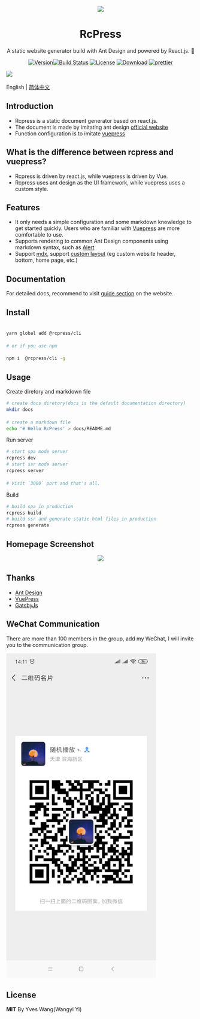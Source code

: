  <p align="center"><a href="https://www.yvescoding.com/rcpress/"><img width="100" src="https://www.yvescoding.com/rcpress/favicon.png" /></a></p>

<h1 align="center">RcPress</h1>
<p align="center">
A static website generator build with Ant Design and powered by React.js. 🎨
</p>
<p align="center">
  <a href="https://www.npmjs.com/package/@rcpress/core"><img src="https://img.shields.io/npm/v/@rcpress/core.svg" alt="Version"></a><a href="https://circleci.com/gh/YvesCoding/rcpress/tree/master"><img src="https://circleci.com/gh/YvesCoding/rcpress/tree/master.png?style=shield" alt="Build Status"></a> 
  <a href="https://www.npmjs.com/package/@rcpress/core"><img src="https://img.shields.io/npm/l/@rcpress/core.svg" alt="License"></a>
<a href="https://www.npmjs.com/package/@rcpress/core"><img src="https://img.shields.io/npm/dm/@rcpress/core.svg" alt="Download"></a>
<a href="https://github.com/YvesCoding/rcpress"><img src="https://img.shields.io/badge/code_style-prettier-ff69b4.svg?style=flat-square" alt="prettier"></a>
</p>

[![](https://github.com/wangyi7099/pictureCdn/blob/master/allPic/rcpress/screenshot-readme.png?raw=true)](https://www.yvescoding.com/rcpress/)

English | [简体中文](./README-zh_CN.md)

## Introduction

- Rcpress is a static document generator based on react.js.
- The document is made by imitating ant design [official website](https://ant.design/)
- Function configuration is to imitate [vuepress](https://rcpress.vuejs.org/)

## What is the difference between rcpress and vuepress?

- Rcpress is driven by react.js, while vuepress is driven by Vue.
- Rcpress uses ant design as the UI framework, while vuepress uses a custom style.

## Features

- It only needs a simple configuration and some markdown knowledge to get started quickly. Users who are familiar with [Vuepress](https://rcpress.vuejs.org/) are more comfortable to use.
- Supports rendering to common Ant Design components using markdown syntax, such as [Alert](https://www.yvescoding.com/rcpress/guide/markdown#prompt-box)
- Support [mdx](https://github.com/mdx-js/mdx), support [custom layout](https://www.yvescoding.com/rcpress/guide/theme#custom-layout) (eg custom website header, bottom, home page, etc.)

## Documentation

For detailed docs, recommend to visit [guide section](https://www.yvescoding.com/rcpress/guide/getting-started) on the website.

## Install

```bash

yarn global add @rcpress/cli

# or if you use npm

npm i  @rcpress/cli -g

```

## Usage

Create diretory and markdown file

```bash
# create docs diretory(docs is the default documentation directory)
mkdir docs

# create a markdown file
echo '# Hello RcPress' > docs/README.md

```

Run server

```bash
# start spa mode server
rcpress dev
# start ssr mode server
rcpress server

# Visit `3000` port and that's all.
```

Build

```bash
# build spa in production
rcpress build
# build ssr and generate static html files in production
rcpress generate
```

## Homepage Screenshot

<p align="center">
<img src="https://www.yvescoding.com/rcpress/screenshot.png" width="700" />
</p>

## Thanks

- [Ant Design](https://ant.design/)
- [VuePress](https://rcpress.vuejs.org/)
- [GatsbyJs](https://www.gatsbyjs.org/)

## WeChat Communication

There are more than 100 members in the group, add my WeChat, I will invite you to the communication group.

 <img src="https://github.com/wangyi7099/pictureCdn/blob/master/allPic/vuescroll/wx.png?raw=true" width="400" alt="Demo" style="max-width:100%;">

## License

**MIT** By Yves Wang(Wangyi Yi)
